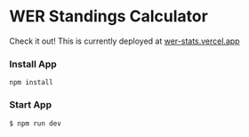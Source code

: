# WER Standings Calculator

Check it out! This is currently deployed at [wer-stats.vercel.app](wer-stats.vercel.app)

### Install App

```shell
npm install
```

### Start App

```shell
$ npm run dev
```
